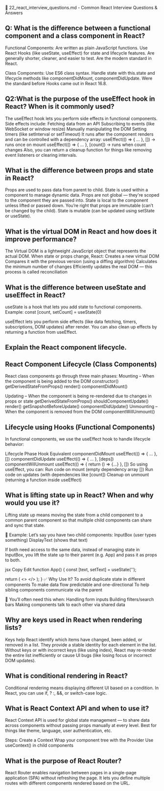 📄 22_react_interview_questions.md - Common React Interview Questions & Answers


## Q: What is the difference between a functional component and a class component in React?

Functional Components:
Are written as plain JavaScript functions.
Use React Hooks (like useState, useEffect) for state and lifecycle features.
Are generally shorter, cleaner, and easier to test.
Are the modern standard in React.

Class Components:
Use ES6 class syntax.
Handle state with this.state and lifecycle methods like componentDidMount, componentDidUpdate.
Were the standard before Hooks came out in React 16.8.

## Q2:What is the purpose of the useEffect hook in React? When is it commonly used?

The useEffect hook lets you perform side effects in functional components.
Side effects include:
Fetching data from an API
Subscribing to events (like WebSocket or window resize)
Manually manipulating the DOM
Setting timers (like setInterval or setTimeout)
It runs after the component renders and can be controlled with a dependency array:
useEffect(() => { ... }, []) → runs once on mount
useEffect(() => { ... }, [count]) → runs when count changes
Also, you can return a cleanup function for things like removing event listeners or clearing intervals.

## What is the difference between props and state in React?

Props are used to pass data from parent to child.
State is used within a component to manage dynamic data.
Props are not global — they're scoped to the component they are passed into.
State is local to the component unless lifted or passed down.
You’re right that props are immutable (can’t be changed by the child).
State is mutable (can be updated using setState or useState).

## What is the virtual DOM in React and how does it improve performance?

The Virtual DOM is a lightweight JavaScript object that represents the actual DOM.
When state or props change, React:
Creates a new virtual DOM
Compares it with the previous version (using a diffing algorithm)
Calculates the minimum number of changes
Efficiently updates the real DOM — this process is called reconciliation

## What is the difference between useState and useEffect in React?

useState is a hook that lets you add state to functional components.
Example: const [count, setCount] = useState(0)

useEffect lets you perform side effects (like data fetching, timers, subscriptions, DOM updates) after render.
You can also clean up effects by returning a function from useEffect.

## Explain the React component lifecycle.

## React Component Lifecycle (Class Components)
React class components go through three main phases:
Mounting – When the component is being added to the DOM
constructor()
getDerivedStateFromProps()
render()
componentDidMount()

Updating – When the component is being re-rendered due to changes in props or state
getDerivedStateFromProps()
shouldComponentUpdate()
render()
getSnapshotBeforeUpdate()
componentDidUpdate()
Unmounting – When the component is removed from the DOM
componentWillUnmount()

## Lifecycle using Hooks (Functional Components)
In functional components, we use the useEffect hook to handle lifecycle behavior:

Lifecycle Phase	Hook Equivalent
componentDidMount	useEffect(() => { ... }, [])
componentDidUpdate	useEffect(() => { ... }, [deps])
componentWillUnmount	useEffect(() => { return () => {...} }, [])
So using useEffect, you can:
Run code on mount (empty dependency array [])
Run code on updates (with dependencies like [count])
Cleanup on unmount (returning a function inside useEffect)

## What is lifting state up in React? When and why would you use it?

Lifting state up means moving the state from a child component to a common parent component so that multiple child components can share and sync that state.

🧠 Example:
Let’s say you have two child components:
InputBox (user types something)
DisplayText (shows that text)

If both need access to the same data, instead of managing state in InputBox, you lift the state up to their parent (e.g. App) and pass it as props to both.

jsx
Copy
Edit
function App() {
  const [text, setText] = useState('');

  return (
    <>
      <InputBox onChange={setText} />
      <DisplayText text={text} />
    </>
  );
}
✅ Why Use It?
To avoid duplicate state in different components
To make data flow predictable and one-directional
To help sibling components communicate via the parent

🔁 You’ll often need this when:
Handling form inputs
Building filters/search bars
Making components talk to each other via shared data

## Why are keys used in React when rendering lists?

Keys help React identify which items have changed, been added, or removed in a list.
They provide a stable identity for each element in the list.
Without keys or with incorrect keys (like using index), React may re-render the entire list inefficiently or cause UI bugs (like losing focus or incorrect DOM updates).

##  What is conditional rendering in React?

Conditional rendering means displaying different UI based on a condition.
In React, you can use if, ? :, &&, or switch-case logic.

## What is React Context API and when to use it?

React Context API is used for global state management — to share data across components without passing props manually at every level.
Best for things like theme, language, user authentication, etc.

Steps:
Create a Context
Wrap your component tree with the Provider
Use useContext() in child components

## What is the purpose of React Router?

React Router enables navigation between pages in a single-page application (SPA) without refreshing the page.
It lets you define multiple routes with different components rendered based on the URL.

